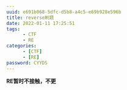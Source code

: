 ```yaml
---
uuid: e691b068-5dfc-d5b8-a4c5-e69b928e596b
title: reverse刷题
date: 2022-01-11 17:25:51
tags: 
      - CTF
      - RE
categories: 
      - [CTF]
      - [RE]
password: CYYDS
---
```


**RE暂时不接触，不更**

<!--more-->

